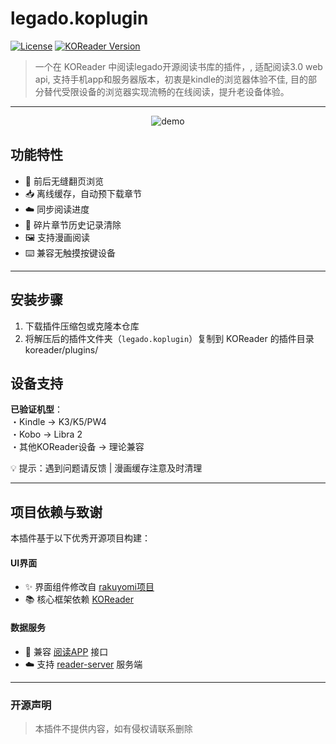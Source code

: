 # legado.koplugin

[![License](https://img.shields.io/badge/License-CC_BY--NC_3.0-lightgrey.svg)](https://creativecommons.org/licenses/by-nc/3.0/)
[![KOReader Version](https://img.shields.io/badge/KOReader-v2024.01+-green.svg)](https://github.com/koreader/koreader)

>一个在 KOReader 中阅读legado开源阅读书库的插件，, 适配阅读3.0 web api, 支持手机app和服务器版本，初衷是kindle的浏览器体验不佳, 目的部分替代受限设备的浏览器实现流畅的在线阅读，提升老设备体验。

---

<p align="center">
  <img src="./assets/demo.gif" alt="demo" style="max-width:40%; height:auto;">
</p>


## 功能特性

- 🔄 前后无缝翻页浏览
- 📥 离线缓存，自动预下载章节
- ☁️ 同步阅读进度
- 🧹 碎片章节历史记录清除
- 🖼️ 支持漫画阅读
- ⌨️ 兼容无触摸按键设备

---

## 安装步骤
1. 下载插件压缩包或克隆本仓库
2. 将解压后的插件文件夹（`legado.koplugin`）复制到 KOReader 的插件目录 koreader/plugins/

## 设备支持  
**已验证机型**：  
・Kindle → K3/K5/PW4  
・Kobo → Libra 2  
・其他KOReader设备 → 理论兼容  

💡 提示：遇到问题请反馈 | 漫画缓存注意及时清理  

-----

## 项目依赖与致谢

本插件基于以下优秀开源项目构建：

#### UI界面
- ✨ 界面组件修改自 [rakuyomi项目](https://github.com/hanatsumi/rakuyomi)
- 📚 核心框架依赖 [KOReader](https://github.com/koreader/koreader)

#### 数据服务
- 📱 兼容 [阅读APP](https://github.com/gedoor/legado) 接口
- ☁️ 支持 [reader-server](https://github.com/hectorqin/reader) 服务端

---

### 开源声明
> 本插件不提供内容，如有侵权请联系删除  

